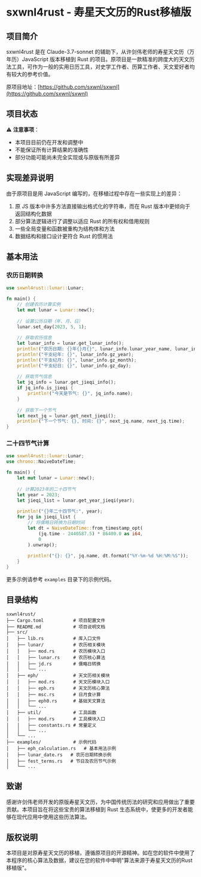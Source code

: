 # sxwnl4rust - 寿星天文历的Rust移植版

## 项目简介

sxwnl4rust 是在 Claude-3.7-sonnet 的辅助下，从许剑伟老师的寿星天文历（万年历）JavaScript 版本移植到 Rust 的项目。原项目是一款精准的跨度大的天文历法工具，可作为一般的实用日历工具，对史学工作者、历算工作者、天文爱好者均有较大的参考价值。

原项目地址：[https://github.com/sxwnl/sxwnl](https://github.com/sxwnl/sxwnl)

## 项目状态

⚠️ **注意事项**：
- 本项目目前仍在开发和调整中
- 不能保证所有计算结果的准确性
- 部分功能可能尚未完全实现或与原版有所差异

## 实现差异说明

由于原项目是用 JavaScript 编写的，在移植过程中存在一些实现上的差异：

1. 原 JS 版本中许多方法直接输出格式化的字符串，而在 Rust 版本中更倾向于返回结构化数据
2. 部分算法逻辑进行了调整以适应 Rust 的所有权和借用规则
3. 一些全局变量和函数被重构为结构体和方法
4. 数据结构和接口设计更符合 Rust 的惯用法

## 基本用法

### 农历日期转换

```rust
use sxwnl4rust::lunar::Lunar;

fn main() {
    // 创建农历计算实例
    let mut lunar = Lunar::new();
    
    // 设置公历日期（年、月、日）
    lunar.set_day(2023, 5, 1);
    
    // 获取农历信息
    let lunar_info = lunar.get_lunar_info();
    println!("农历日期: {}年{}月{}", lunar_info.lunar_year_name, lunar_info.lunar_month_name, lunar_info.lunar_day_name);
    println!("干支纪年: {}", lunar_info.gz_year);
    println!("干支纪月: {}", lunar_info.gz_month);
    println!("干支纪日: {}", lunar_info.gz_day);
    
    // 获取节气信息
    let jq_info = lunar.get_jieqi_info();
    if jq_info.is_jieqi {
        println!("今天是节气: {}", jq_info.name);
    }
    
    // 获取下一个节气
    let next_jq = lunar.get_next_jieqi();
    println!("下一个节气: {}, 时间: {}", next_jq.name, next_jq.time);
}
```

### 二十四节气计算

```rust
use sxwnl4rust::lunar::Lunar;
use chrono::NaiveDateTime;

fn main() {
    let mut lunar = Lunar::new();
    
    // 计算2023年的二十四节气
    let year = 2023;
    let jieqi_list = lunar.get_year_jieqi(year);
    
    println!("{}年二十四节气:", year);
    for jq in jieqi_list {
        // 将儒略日转换为日期时间
        let dt = NaiveDateTime::from_timestamp_opt(
            (jq.time - 2440587.5) * 86400.0 as i64, 
            0
        ).unwrap();
        
        println!("{}: {}", jq.name, dt.format("%Y-%m-%d %H:%M:%S"));
    }
}
```

更多示例请参考 `examples` 目录下的示例代码。

## 目录结构

```
sxwnl4rust/
├── Cargo.toml           # 项目配置文件
├── README.md            # 项目说明文档
├── src/
│   ├── lib.rs           # 库入口文件
│   ├── lunar/           # 农历相关模块
│   │   ├── mod.rs       # 农历模块入口
│   │   ├── lunar.rs     # 农历核心算法
│   │   ├── jd.rs        # 儒略日转换
│   │   └── ...
│   ├── eph/             # 天文历相关模块
│   │   ├── mod.rs       # 天文历模块入口
│   │   ├── eph.rs       # 天文历核心算法
│   │   ├── msc.rs       # 日月食计算
│   │   ├── eph0.rs      # 基础天文算法
│   │   └── ...
│   ├── util/            # 工具函数
│   │   ├── mod.rs       # 工具模块入口
│   │   ├── constants.rs # 常量定义
│   │   └── ...
│   └── ...
├── examples/            # 示例代码
│   ├── eph_calculation.rs   # 基本用法示例
│   ├── lunar_date.rs   # 农历日期转换示例
│   ├── fest_terms.rs   # 节日及农历节气示例
│   └── ...

```

## 致谢

感谢许剑伟老师开发的原版寿星天文历，为中国传统历法的研究和应用做出了重要贡献。本项目旨在将这些宝贵的算法移植到 Rust 生态系统中，使更多的开发者能够在现代应用中使用这些历法算法。

## 版权说明

本项目是对原寿星天文历的移植，遵循原项目的开源精神。如在您的软件中使用了本程序的核心算法及数据，建议在您的软件中申明"算法来源于寿星天文历的Rust移植版"。